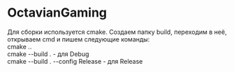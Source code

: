 # OctavianGaming  
 Для сборки используется cmake. Создаем папку build, переходим в неё, открываем cmd и пишем следующие команды:  
 cmake ..   
 cmake --build . - для Debug   
 cmake --build . --config Release - для Release  